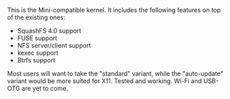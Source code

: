 This is the Mini-compatible kernel. It includes the following features on top of the existing ones:

- SquashFS 4.0 support
- FUSE support
- NFS server/client support
- kexec support
- Btrfs support

Most users will want to take the "standard" variant, while the "auto-update" variant would be more suited for X11.
Tested and working. Wi-Fi and USB-OTG are yet to come.
